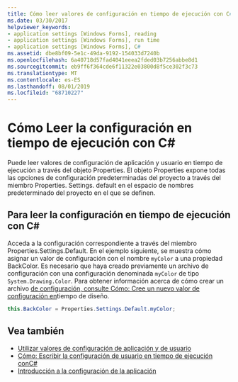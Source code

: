 ```yaml
---
title: Cómo leer valores de configuración en tiempo de ejecución con C#
ms.date: 03/30/2017
helpviewer_keywords:
- application settings [Windows Forms], reading
- application settings [Windows Forms], run time
- application settings [Windows Forms], C#
ms.assetid: dbe8bf09-5e1c-49da-9192-154033d7240b
ms.openlocfilehash: 6a40718d57fad4041eeea2fded03b7256abbe8d1
ms.sourcegitcommit: eb9ff6f364cde6f11322e03800d8f5ce302f3c73
ms.translationtype: MT
ms.contentlocale: es-ES
ms.lasthandoff: 08/01/2019
ms.locfileid: "68710227"
---
```

# <a name="how-to-read-settings-at-run-time-with-c"></a>Cómo Leer la configuración en tiempo de ejecución con C\#

Puede leer valores de configuración de aplicación y usuario en tiempo de ejecución a través del objeto Properties. El objeto Properties expone todas las opciones de configuración predeterminadas del proyecto a través del miembro Properties. Settings. default en el espacio de nombres predeterminado del proyecto en el que se definen.  
  
## <a name="to-read-settings-at-run-time-with-c"></a>Para leer la configuración en tiempo de ejecución con C\#
  
Acceda a la configuración correspondiente a través del miembro Properties.Settings.Default. En el ejemplo siguiente, se muestra cómo asignar un valor de configuración con el nombre `myColor` a una propiedad BackColor. Es necesario que haya creado previamente un archivo de configuración con una configuración denominada `myColor` de tipo `System.Drawing.Color`. Para obtener información acerca de cómo crear un archivo [de configuración, consulte Cómo: Cree un nuevo valor de configuración en](how-to-create-a-new-setting-at-design-time.md)tiempo de diseño.  
  
```csharp
this.BackColor = Properties.Settings.Default.myColor;  
```  
  
## <a name="see-also"></a>Vea también

- [Utilizar valores de configuración de aplicación y de usuario](using-application-settings-and-user-settings.md)
- [Cómo: Escribir la configuración de usuario en tiempo de ejecución conC#](how-to-write-user-settings-at-run-time-with-csharp.md)
- [Introducción a la configuración de la aplicación](application-settings-overview.md)
